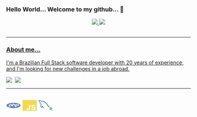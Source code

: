 ### Hello World... Welcome to my github... 👋

<div align="center">
  <a href="https://github.com/cybervoigt">
  <img height="180em" src="https://github-readme-stats.vercel.app/api?username=cybervoigt&show_icons=true&theme=gradient&include_all_commits=true&count_private=true"/>
  <img height="180em" src="https://github-readme-stats.vercel.app/api/top-langs/?username=cybervoigt&layout=compact&langs_count=7&theme=gradient"/>
</div>



<br/>
<hr />


### About me...

I'm a Brazilian Full Stack software developer with 20 years of experience, and I'm looking for new challenges in a job abroad.
  
<a href="https://www.linkedin.com/in/ricardo-voigt-software/">
  <img align="left" width="24px" src="https://cdn.jsdelivr.net/npm/simple-icons@v3/icons/linkedin.svg"  />
</a>
<a href="mailto:cybervoigt@gmail.com">
  <img align="left" width="26px" src="https://cdn.jsdelivr.net/npm/simple-icons@v3/icons/gmail.svg" />
</a>

<br/>
<hr />



<div style="display: inline_block"><br>
  <img align="center" alt="PHP" height="30" width="40" src="https://raw.githubusercontent.com/devicons/devicon/master/icons/php/php-plain.svg">
  <img align="center" alt="js" height="30" width="40" src="https://raw.githubusercontent.com/devicons/devicon/master/icons/javascript/javascript-plain.svg">
  <img align="center" alt="MySQL" height="30" width="40" src="https://raw.githubusercontent.com/devicons/devicon/master/icons/mysql/mysql-original.svg">
</div>

  
<!-- 
https://www.youtube.com/watch?v=AOihIok-c6w
https://github.com/MuriloMarquesSantos/MuriloMarquesSantos/blob/main/README.md
-->
